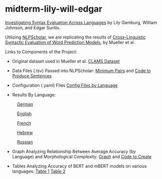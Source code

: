 # midterm-lily-will-edgar

[Investigating Syntax Evaluation Across Languages](https://github.com/lilygamburg/midterm-lily-will-edgar/blob/main/William_Edgar_Lily_Midterm_Replication.pdf) by Lily Gamburg, William Johnson, and Edgar Suritis.

Utilizing [NLPScholar](https://github.com/forrestdavis/NLPScholar/tree/main), we are replicating the results of [Cross-Linguistic Syntactic Evaluation of Word Prediction Models](https://aclanthology.org/2020.acl-main.490.pdf), by Mueller et al.

Links to Components of the Project:

* Original dataset used in Mueller et al.
[CLAMS Dataset](https://github.com/lilygamburg/midterm-lily-will-edgar/blob/main/clams.zip)

* Data Files (.tsv) Passed into NLPScholar:
  [Minimum Pairs](https://github.com/lilygamburg/midterm-lily-will-edgar/blob/main/min_pair_sentences.zip)
  and [Code to Produce Sentences](https://github.com/lilygamburg/midterm-lily-will-edgar/blob/main/produce_min_pair_sentences.py)

* Configuration (.yaml) Files
  [Config Files by Language](https://github.com/lilygamburg/midterm-lily-will-edgar/tree/main/NLPScholar_setup)

* Results By Language:

&nbsp;&nbsp;&nbsp;&nbsp;&nbsp;&nbsp;&nbsp;&nbsp;&nbsp;&nbsp;[German](https://github.com/lilygamburg/midterm-lily-will-edgar/blob/main/Results/DE.zip)

&nbsp;&nbsp;&nbsp;&nbsp;&nbsp;&nbsp;&nbsp;&nbsp;&nbsp;&nbsp;[English](https://github.com/lilygamburg/midterm-lily-will-edgar/blob/main/Results/EN.zip)

&nbsp;&nbsp;&nbsp;&nbsp;&nbsp;&nbsp;&nbsp;&nbsp;&nbsp;&nbsp;[French](https://github.com/lilygamburg/midterm-lily-will-edgar/blob/main/Results/FR.zip)

&nbsp;&nbsp;&nbsp;&nbsp;&nbsp;&nbsp;&nbsp;&nbsp;&nbsp;&nbsp;[Hebrew](https://github.com/lilygamburg/midterm-lily-will-edgar/blob/main/Results/HE.zip)

&nbsp;&nbsp;&nbsp;&nbsp;&nbsp;&nbsp;&nbsp;&nbsp;&nbsp;&nbsp;[Russian](https://github.com/lilygamburg/midterm-lily-will-edgar/blob/main/Results/RU.zip)



* Graph Analyzing Relationship Between Average Accuracy (by Language) and Morphological Complexity:
  [Graph](https://github.com/lilygamburg/midterm-lily-will-edgar/blob/main/Results/AverageAccuracyvsMorphpologicalComplexity.png) and [Code to Create](https://github.com/lilygamburg/midterm-lily-will-edgar/blob/main/Results/graph_creation.py)

* Tables Analyzing Accuracy of BERT and mBERT models on various languages:
   [Table 1](https://github.com/lilygamburg/midterm-lily-will-edgar/blob/main/Results/mBERT%20vs%20BERT%20English.png)
   [Table 2](https://github.com/lilygamburg/midterm-lily-will-edgar/blob/main/Results/mBERT%20by%20language.png)
